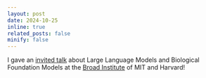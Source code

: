 ```yaml
---
layout: post
date: 2024-10-25
inline: true
related_posts: false
minify: false
---
```


I gave an [invited talk](https://www.broadinstitute.org/talks/large-language-models-and-biological-foundation-models) about Large Language Models and Biological Foundation Models at the [Broad Institute](https://www.broadinstitute.org) of MIT and Harvard!
